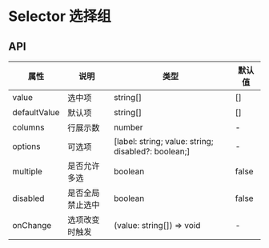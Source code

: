 # Selector 选择组

<code src="./demos/demo1.tsx"></code>

## API

| 属性         | 说明             | 类型                                                | 默认值 |
| ------------ | ---------------- | --------------------------------------------------- | ------ |
| value        | 选中项           | string[]                                            | []     |
| defaultValue | 默认项           | string[]                                            | []     |
| columns      | 行展示数         | number                                              | -      |
| options      | 可选项           | [label: string; value: string; disabled?: boolean;] | -      |
| multiple     | 是否允许多选     | boolean                                             | false  |
| disabled     | 是否全局禁止选中 | boolean                                             | false  |
| onChange     | 选项改变时触发   | (value: string[]) => void                           | -      |
